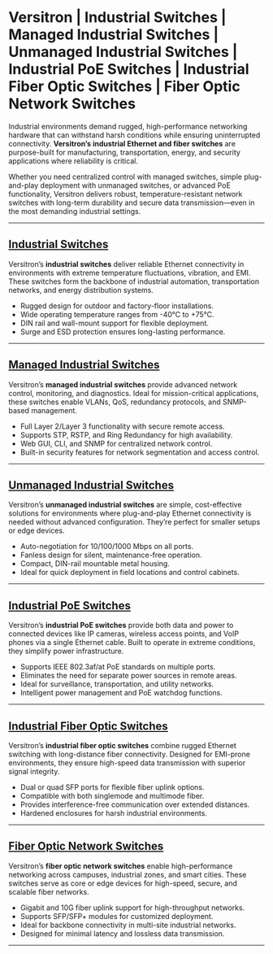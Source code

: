 
# Versitron | Industrial Switches | Managed Industrial Switches | Unmanaged Industrial Switches | Industrial PoE Switches | Industrial Fiber Optic Switches | Fiber Optic Network Switches


Industrial environments demand rugged, high-performance networking hardware that can withstand harsh conditions while ensuring uninterrupted connectivity. **Versitron’s industrial Ethernet and fiber switches** are purpose-built for manufacturing, transportation, energy, and security applications where reliability is critical.

Whether you need centralized control with managed switches, simple plug-and-play deployment with unmanaged switches, or advanced PoE functionality, Versitron delivers robust, temperature-resistant network switches with long-term durability and secure data transmission—even in the most demanding industrial settings.

---

## [Industrial Switches](https://www.versitron.com/products/sf72860m-28port-managed-industrial-switch)  
Versitron’s **industrial switches** deliver reliable Ethernet connectivity in environments with extreme temperature fluctuations, vibration, and EMI. These switches form the backbone of industrial automation, transportation networks, and energy distribution systems.

- Rugged design for outdoor and factory-floor installations.  
- Wide operating temperature ranges from -40°C to +75°C.  
- DIN rail and wall-mount support for flexible deployment.  
- Surge and ESD protection ensures long-lasting performance.

---

## [Managed Industrial Switches](https://www.versitron.com/products/sf71860mp-18port-managed-industrial-poe-poe-plus-switch)  
Versitron’s **managed industrial switches** provide advanced network control, monitoring, and diagnostics. Ideal for mission-critical applications, these switches enable VLANs, QoS, redundancy protocols, and SNMP-based management.

- Full Layer 2/Layer 3 functionality with secure remote access.  
- Supports STP, RSTP, and Ring Redundancy for high availability.  
- Web GUI, CLI, and SNMP for centralized network control.  
- Built-in security features for network segmentation and access control.

---

## [Unmanaged Industrial Switches](https://www.versitron.com/products/sf71060mpa-10port-managed-industrial-poe-poe-plus-switch)  
Versitron’s **unmanaged industrial switches** are simple, cost-effective solutions for environments where plug-and-play Ethernet connectivity is needed without advanced configuration. They’re perfect for smaller setups or edge devices.

- Auto-negotiation for 10/100/1000 Mbps on all ports.  
- Fanless design for silent, maintenance-free operation.  
- Compact, DIN-rail mountable metal housing.  
- Ideal for quick deployment in field locations and control cabinets.

---

## [Industrial PoE Switches](https://www.versitron.com/products/sf70960-9port-unmanaged-industrial-switch)  
Versitron’s **industrial PoE switches** provide both data and power to connected devices like IP cameras, wireless access points, and VoIP phones via a single Ethernet cable. Built to operate in extreme conditions, they simplify power infrastructure.

- Supports IEEE 802.3af/at PoE standards on multiple ports.  
- Eliminates the need for separate power sources in remote areas.  
- Ideal for surveillance, transportation, and utility networks.  
- Intelligent power management and PoE watchdog functions.

---

## [Industrial Fiber Optic Switches](http://versitron.com/products/sf70760-7port-unmanaged-industrial-switch)  
Versitron’s **industrial fiber optic switches** combine rugged Ethernet switching with long-distance fiber connectivity. Designed for EMI-prone environments, they ensure high-speed data transmission with superior signal integrity.

- Dual or quad SFP ports for flexible fiber uplink options.  
- Compatible with both singlemode and multimode fiber.  
- Provides interference-free communication over extended distances.  
- Hardened enclosures for harsh industrial environments.

---

## [Fiber Optic Network Switches](https://www.versitron.com/products/sf70660-6port-unmanaged-industrial-switch-4101001000-21001g-sfp-slots)  
Versitron’s **fiber optic network switches** enable high-performance networking across campuses, industrial zones, and smart cities. These switches serve as core or edge devices for high-speed, secure, and scalable fiber networks.

- Gigabit and 10G fiber uplink support for high-throughput networks.  
- Supports SFP/SFP+ modules for customized deployment.  
- Ideal for backbone connectivity in multi-site industrial networks.  
- Designed for minimal latency and lossless data transmission.

---

